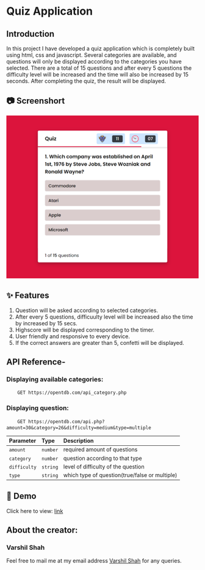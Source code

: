 # Quiz Application

## Introduction
In this project I have developed a quiz application which is completely built using html, css and javascript. Several categories are available, and questions will only be displayed according to the categories you have selected. There are a total of 15 questions and after every 5 questions the difficulty level will be increased and the time will also be increased by 15 seconds. After completing the quiz, the result will be displayed.

## 📷 Screenshort
![Application screenshot](assets/app-img.PNG)

## ✨ Features
1. Question will be asked according to selected categories.
2. After every 5 questions, difficuulty level will be increased also the time by increased by 15 secs.
3. Highscore will be displayed corresponding to the timer.
4. User friendly and responsive to every device.
5. If the correct answers are greater than 5, confetti will be displayed.

## API Reference-

### Displaying available categories:
```http
    GET https://opentdb.com/api_category.php
```

### Displaying question:
```http
    GET https://opentdb.com/api.php?amount=30&category=26&difficulty=medium&type=multiple
```
| Parameter | Type     | Description                       |
| :-------- | :------- | :-------------------------------- |
| `amount`      | `number` | required amount of questions |
| `category`      | `number` | question according to that type |
| `difficulty`      | `string` | level of difficulty of the question |
| `type`      | `string` | which type of question(true/false or multiple) |

## 🔗 Demo
Click here to view: [link](https://varshil-shah.github.io/quiz-application/)

## About the creator:
### Varshil Shah
Feel free to mail me at my email address [Varshil Shah](mailto:varshilshah1004+github@gmail.com "Varshil Shah") for any queries.
